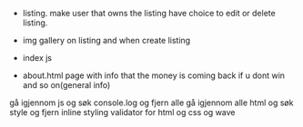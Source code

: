 

- listing. make user that owns the listing have choice to edit or delete listing. 
- img gallery on listing and when create listing

- index js
- about.html page with info that the money is coming back if u dont win and so on(general info)

gå igjennom js og søk console.log og fjern alle
gå igjennom alle html og søk style og fjern inline styling
validator for html og css og wave